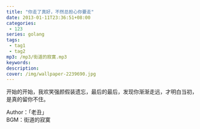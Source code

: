 ```yaml
---
title: "你走了真好，不然总担心你要走"
date: 2013-01-11T23:36:51+08:00
categories: 
 - 123
series: golang
tags: 
 - tag1
 - tag2
mp3: /mp3/街道的寂寞.mp3
keywords:
description: 
cover: /img/wallpaper-2239690.jpg
---
```




开始的开始，我欢笑强颜假装遗忘，最后的最后，发现你渐渐走远，才明白当初，是真的留你不住。

Author：「老丑」<br>
BGM：街道的寂寞